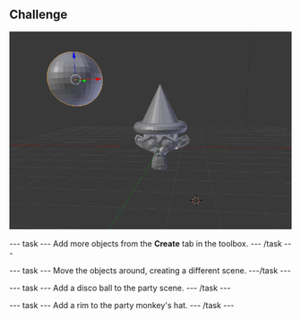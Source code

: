 ## Challenge

![A 3d scene containing a monkey with a party hat on. There is a disco ball floating in the air and the party hat has a rim.](images/challenge.png)

--- task ---
Add more objects from the **Create** tab in the toolbox.
--- /task ---

--- task ---
Move the objects around, creating a different scene.
---/task ---

--- task ---
Add a disco ball to the party scene.
--- /task ---

--- task ---
Add a rim to the party monkey's hat.
--- /task ---
